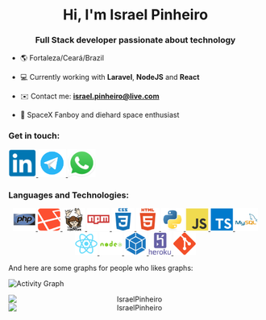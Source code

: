 <h1 align="center">Hi, I'm Israel Pinheiro</h1>
<h3 align="center">Full Stack developer passionate about technology</h3>

- :earth_americas: Fortaleza/Ceará/Brazil

- :computer: Currently working with **Laravel**, **NodeJS** and **React**

- :envelope: Contact me: **israel.pinheiro@live.com**

- :rocket: SpaceX Fanboy and diehard space enthusiast



<h3 style="text-align:left">Get in touch:</h3>
<a href="https://www.linkedin.com/in/israelpinheiro/" target="blank">
    <img src="icons/LinkedIn.svg" alt="https://www.linkedin.com/in/israelpinheiro" height="55">
</a>
<a href="https://t.me/israelrpinheiro" target="blank">
    <img src="icons/Telegram.svg" alt="https://t.me/israelrpinheiro" height="55">
</a>
<a href="https://api.whatsapp.com/send?phone=5585991520250" target="blank">
    <img src="icons/Whatsapp.svg" alt="https://api.whatsapp.com/send?phone=5585991520250" height="55">
</a>

<h3 style="text-align:left">Languages and Technologies:</h3>
<p align="center">
    <a href="https://www.php.net" target="_blank" rel="noreferrer">
        <img src="icons/PHP.svg" alt="PHP" height="45"/>
    </a>
    <a href="https://laravel.com" target="_blank" rel="noreferrer">
        <img src="icons/Laravel.svg" alt="Laravel" height="45"/>
    </a>
    <a href="https://getcomposer.org" target="_blank" rel="noreferrer">
        <img src="icons/Composer.svg" alt="Composer" height="45"/>
    </a>
    <a href="https://www.npmjs.com" target="_blank" rel="noreferrer">
        <img src="icons/NPM.svg" alt="NPM" height="45"/>
    </a>
    <a href="https://www.w3.org/Style/CSS/" target="_blank" rel="noreferrer">
        <img src="icons/CSS3.svg" alt="CSS3" height="45"/>
    </a>
    <a href="https://www.w3.org/html/" target="_blank" rel="noreferrer">
        <img src="icons/HTML5.svg" alt="HTML5" height="45"/>
    </a>
    <a href="https://www.python.org" target="_blank" rel="noreferrer">
        <img src="icons/Python.svg" alt="Python" height="45"/>
    </a>
    <a href="https://developer.mozilla.org/en-US/docs/Web/JavaScript" target="_blank" rel="noreferrer">
        <img src="icons/JS.svg" alt="JavaScript" height="45"/>
    </a>
    <a href="https://www.typescriptlang.org" target="_blank" rel="noreferrer">
        <img src="icons/TS.svg" alt="TypeScript" height="45"/>
    </a>
    <a href="https://www.mysql.com" target="_blank" rel="noreferrer">
        <img src="icons/MySQL.svg" alt="MySQL" height="45"/>
    </a>
    <a href="https://reactjs.org" target="_blank" rel="noreferrer">
        <img src="icons/ReactJS.svg" alt="ReactJS" height="45"/>
    </a>
    <a href="https://nodejs.org" target="_blank" rel="noreferrer">
        <img src="icons/NodeJS.svg" alt="NodeJS" height="45"/>
    </a>
    <a href="https://webpack.js.org" target="_blank" rel="noreferrer">
        <img src="icons/Webpack.svg" alt="Webpack" height="45"/>
    </a>
    <a href="https://heroku.com" target="_blank" rel="noreferrer">
        <img src="icons/Heroku.svg" alt="Heroku" height="45"/>
    </a>
    <a href="https://git-scm.com" target="_blank" rel="noreferrer">
        <img src="icons/Git.svg" alt="Git" height="45"/>
    </a>
</p>


And here are some graphs for people who likes graphs: 

![Activity Graph](https://activity-graph.herokuapp.com/graph?username=IsraelPinheiro&theme=react-dark)

<p align="center">
    <a>
        <img style="display: block; margin-left: auto;margin-right: auto;" src="https://github-readme-stats.vercel.app/api?username=IsraelPinheiro&show_icons=true&theme=radical&locale=en&count_private=true&hide_title=true" alt="IsraelPinheiro"/>
    <a/>
    <a>
        <img style="display: block; margin-left: auto;margin-right: auto;" src="https://github-readme-stats.vercel.app/api/top-langs?username=IsraelPinheiro&show_icons=true&theme=radical&locale=en&langs_count=3&hide_title=true" alt="IsraelPinheiro"/>
    <a/>
</p>